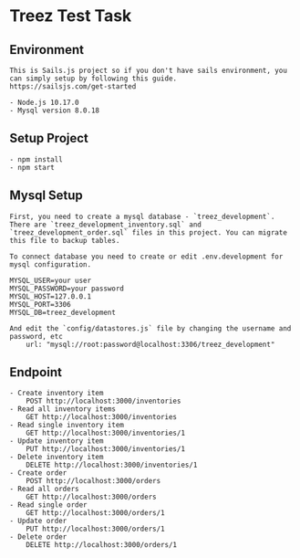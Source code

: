 # Treez Test Task

## Environment

    This is Sails.js project so if you don't have sails environment, you can simply setup by following this guide.
    https://sailsjs.com/get-started

    - Node.js 10.17.0
    - Mysql version 8.0.18

## Setup Project

    - npm install
    - npm start

## Mysql Setup

    First, you need to create a mysql database - `treez_development`.
    There are `treez_development_inventory.sql` and `treez_development_order.sql` files in this project. You can migrate this file to backup tables.

    To connect database you need to create or edit .env.development for mysql configuration.

    MYSQL_USER=your user
    MYSQL_PASSWORD=your password
    MYSQL_HOST=127.0.0.1
    MYSQL_PORT=3306
    MYSQL_DB=treez_development

    And edit the `config/datastores.js` file by changing the username and password, etc
        url: "mysql://root:password@localhost:3306/treez_development"

## Endpoint

    - Create inventory item
        POST http://localhost:3000/inventories
    - Read all inventory items
        GET http://localhost:3000/inventories
    - Read single inventory item
        GET http://localhost:3000/inventories/1
    - Update inventory item
        PUT http://localhost:3000/inventories/1
    - Delete inventory item
        DELETE http://localhost:3000/inventories/1
    - Create order
        POST http://localhost:3000/orders
    - Read all orders
        GET http://localhost:3000/orders
    - Read single order
        GET http://localhost:3000/orders/1
    - Update order
        PUT http://localhost:3000/orders/1
    - Delete order
        DELETE http://localhost:3000/orders/1
